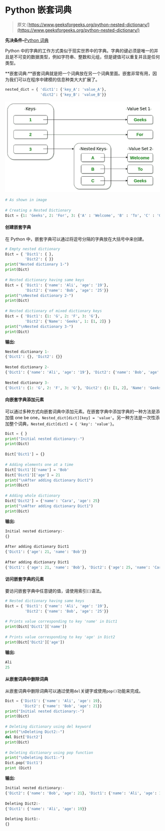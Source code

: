 # Python 嵌套词典

> 原文:[https://www.geeksforgeeks.org/python-nested-dictionary/](https://www.geeksforgeeks.org/python-nested-dictionary/)

**先决条件–**[Python 词典](https://www.geeksforgeeks.org/python-dictionary/)

Python 中的字典的工作方式类似于现实世界中的字典。字典的键必须是唯一的并且是不可变的数据类型，例如字符串、整数和元组，但是键值可以重复并且是任何类型。

**嵌套词典:**嵌套词典就是把一个词典放在另一个词典里面。嵌套非常有用，因为我们可以在程序中建模的信息种类大大扩展了。

```py
nested_dict = { 'dict1': {'key_A': 'value_A'},
                'dict2': {'key_B': 'value_B'}}
```

![](img/2c08c89afa97f069699e36a29090c453.png)

```py
# As shown in image

# Creating a Nested Dictionary 
Dict = {1: 'Geeks', 2: 'For', 3: {'A' : 'Welcome', 'B' : 'To', 'C' : 'Geeks'}}
```

#### 创建嵌套字典

在 Python 中，嵌套字典可以通过将逗号分隔的字典放在大括号中来创建。

```py
# Empty nested dictionary
Dict = { 'Dict1': { }, 
         'Dict2': { }}
print("Nested dictionary 1-")
print(Dict)

# Nested dictionary having same keys
Dict = { 'Dict1': {'name': 'Ali', 'age': '19'},
         'Dict2': {'name': 'Bob', 'age': '25'}}
print("\nNested dictionary 2-")
print(Dict)

# Nested dictionary of mixed dictionary keys
Dict = { 'Dict1': {1: 'G', 2: 'F', 3: 'G'}, 
         'Dict2': {'Name': 'Geeks', 1: [1, 2]} }
print("\nNested dictionary 3-")
print(Dict)
```

**输出:**

```py
Nested dictionary 1-
{'Dict1': {}, 'Dict2': {}}

Nested dictionary 2-
{'Dict1': {'name': 'Ali', 'age': '19'}, 'Dict2': {'name': 'Bob', 'age': '25'}}

Nested dictionary 3-
{'Dict1': {1: 'G', 2: 'F', 3: 'G'}, 'Dict2': {1: [1, 2], 'Name': 'Geeks'}}

```

#### 向嵌套字典添加元素

可以通过多种方式向嵌套词典中添加元素。在嵌套字典中添加字典的一种方法是添加值 one be one，`Nested_dict[dict][key] = 'value'`。另一种方法是一次性添加整个词典，`Nested_dict[dict] = { 'key': 'value'}`。

```py
Dict = { }
print("Initial nested dictionary:-")
print(Dict)

Dict['Dict1'] = {}

# Adding elements one at a time 
Dict['Dict1']['name'] = 'Bob'
Dict['Dict1']['age'] = 21
print("\nAfter adding dictionary Dict1")
print(Dict)

# Adding whole dictionary
Dict['Dict2'] = {'name': 'Cara', 'age': 25}
print("\nAfter adding dictionary Dict1")
print(Dict)
```

**输出:**

```py
Initial nested dictionary:-
{}

After adding dictionary Dict1
{'Dict1': {'age': 21, 'name': 'Bob'}}

After adding dictionary Dict1
{'Dict1': {'age': 21, 'name': 'Bob'}, 'Dict2': {'age': 25, 'name': 'Cara'}}

```

#### 访问嵌套字典的元素

要访问嵌套字典中任意键的值，请使用索引`[]`语法。

```py
# Nested dictionary having same keys
Dict = { 'Dict1': {'name': 'Ali', 'age': '19'},
         'Dict2': {'name': 'Bob', 'age': '25'}}

# Prints value corresponding to key 'name' in Dict1
print(Dict['Dict1']['name'])

# Prints value corresponding to key 'age' in Dict2
print(Dict['Dict2']['age'])
```

**输出:**

```py
Ali
25
```

#### 从嵌套词典中删除词典

从嵌套词典中删除词典可以通过使用`del`关键字或使用`pop()`功能来完成。

```py
Dict = {'Dict1': {'name': 'Ali', 'age': 19},
        'Dict2': {'name': 'Bob', 'age': 21}}
print("Initial nested dictionary:-")
print(Dict)

# Deleting dictionary using del keyword 
print("\nDeleting Dict2:-")
del Dict['Dict2']
print(Dict)

# Deleting dictionary using pop function
print("\nDeleting Dict1:-")
Dict.pop('Dict1') 
print (Dict)
```

**输出:**

```py
Initial nested dictionary:-
{'Dict2': {'name': 'Bob', 'age': 21}, 'Dict1': {'name': 'Ali', 'age': 19}}

Deleting Dict2:-
{'Dict1': {'name': 'Ali', 'age': 19}}

Deleting Dict1:-
{}
```